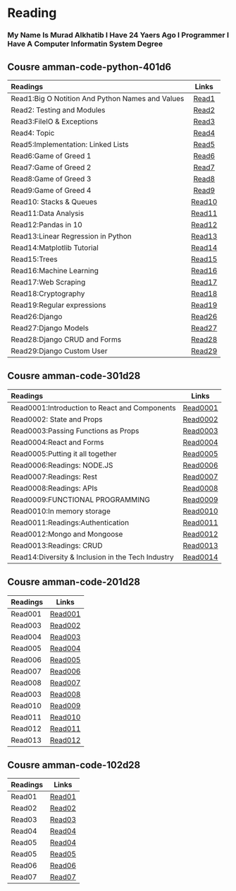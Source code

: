 # Reading
### My Name Is Murad Alkhatib I Have 24 Yaers Ago I Programmer I Have A Computer Informatin System Degree

## Cousre amman-code-python-401d6
                                                   
| Readings | Links  | 
| :------------ |:---------------:| 
| Read1:Big O Notition And Python Names and Values    | [Read1](Read00001) | 
| Read2: Testing and Modules    |   [Read2](Read00002) |  
| Read3:FileIO & Exceptions   |   [Read3](Read00003) |      
| Read4:  Topic         |   [Read4](Read00004) |
| Read5:Implementation: Linked Lists     |   [Read5](Read00005) |
| Read6:Game of Greed 1    |   [Read6](Read00006) |
| Read7:Game of Greed 2    |   [Read7](Read00007) | 
| Read8:Game of Greed 3   |   [Read8](Read00008) | 
| Read9:Game of Greed 4    |   [Read9](Read00009) | 
| Read10: Stacks & Queues  |   [Read10](Read00010) | 
| Read11:Data Analysis   |   [Read11](Read00011) | 
| Read12:Pandas in 10   |   [Read12](Read00012) | 
| Read13:Linear Regression in Python   |   [Read13](Read00013) | 
| Read14:Matplotlib Tutorial  |   [Read14](Read00014) | 
| Read15:Trees   |   [Read15](Read00015) | 
| Read16:Machine Learning  |   [Read16](Read00016) | 
| Read17:Web Scraping  |   [Read17](Read00017) | 
| Read18:Cryptography |   [Read18](Read00018) | 
| Read19:Regular expressions |   [Read19](Read00019) | 
| Read26:Django |   [Read26](Read00026) | 
| Read27:Django Models |   [Read27](Read00027) | 
| Read28:Django CRUD and Forms |   [Read28](Read00028) |  
| Read29:Django Custom User |   [Read29](Read00029) |  




## Cousre amman-code-301d28

| Readings | Links  | 
| :------------ |:---------------:| 
| Read0001:Introduction to React and Components     | [Read0001](Read0001) | 
| Read0002:  State and Props  |   [Read0002](Read0002) |  
| Read0003:Passing Functions as Props  |   [Read0003](Read0003) |      
| Read0004:React and Forms             |   [Read0004](Read0004) |
| Read0005:Putting it all together     |   [Read0005](Read0005) |
| Read0006:Readings: NODE.JS           |   [Read0006](Read0006) |
| Read0007:Readings: Rest              |   [Read0007](Read0007) |
| Read0008:Readings: APIs              |   [Read0008](Read0008) |
| Read0009:FUNCTIONAL PROGRAMMING      |   [Read0009](Read0009) |
| Read0010:In memory storage           |   [Read0010](Read0010) |
| Read0011:Readings:Authentication     |   [Read0011](Read0011) |
| Read0012:Mongo and Mongoose          |   [Read0012](Read0012) |
| Read0013:Readings: CRUD              |   [Read0013](Read0013) |
| Read14:Diversity & Inclusion in the Tech Industry|   [Read0014](Read0014) |

## Cousre amman-code-201d28                                                

| Readings  | Links  |                                                     
| :------------ |:---------------:|                                        
| Read001      |[Read001](Read001)|                                          
| Read003      |[Read002](Read002)|                                       
| Read004      |[Read003](Read003)|                                           
| Read005      |[Read004](Read004)|                                          
| Read006      |[Read005](Read005)|                                                                                 
| Read007      |[Read006](Read006)|  
| Read008      |[Read007](Read007)| 
| Read003      |[Read008](Read008)| 
| Read010      |[Read009](Read009)| 
| Read011      |[Read010](Read010)| 
| Read012      |[Read011](Read011)| 
| Read013      |[Read012](Read013)|


## Cousre amman-code-102d28
| Readings | Links  |
| :------------ |:---------------:| 
| Read01        |[Read01](Read01)|
| Read02        |[Read02](Read02)| 
| Read03        |[Read03](Read03)| 
| Read04        |[Read04](Read04)| 
| Read05        |[Read04](Read05)|  
| Read05        |[Read05](Read05)| 
| Read06        |[Read06](Read06)| 
| Read07        |[Read07](Read07)| 
